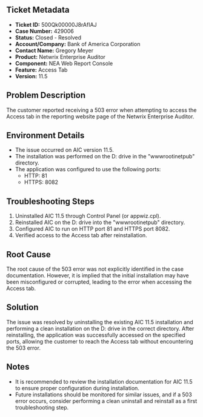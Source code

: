 ## Ticket Metadata
- **Ticket ID:** 500Qk00000J8rAfIAJ
- **Case Number:** 429006
- **Status:** Closed - Resolved
- **Account/Company:** Bank of America Corporation
- **Contact Name:** Gregory Meyer
- **Product:** Netwrix Enterprise Auditor
- **Component:** NEA Web Report Console
- **Feature:** Access Tab
- **Version:** 11.5

## Problem Description
The customer reported receiving a 503 error when attempting to access the Access tab in the reporting website page of the Netwrix Enterprise Auditor.

## Environment Details
- The issue occurred on AIC version 11.5.
- The installation was performed on the D: drive in the "wwwrootinetpub" directory.
- The application was configured to use the following ports:
  - HTTP: 81
  - HTTPS: 8082

## Troubleshooting Steps
1. Uninstalled AIC 11.5 through Control Panel (or appwiz.cpl).
2. Reinstalled AIC on the D: drive into the "wwwrootinetpub" directory.
3. Configured AIC to run on HTTP port 81 and HTTPS port 8082.
4. Verified access to the Access tab after reinstallation.

## Root Cause
The root cause of the 503 error was not explicitly identified in the case documentation. However, it is implied that the initial installation may have been misconfigured or corrupted, leading to the error when accessing the Access tab.

## Solution
The issue was resolved by uninstalling the existing AIC 11.5 installation and performing a clean installation on the D: drive in the correct directory. After reinstalling, the application was successfully accessed on the specified ports, allowing the customer to reach the Access tab without encountering the 503 error.

## Notes
- It is recommended to review the installation documentation for AIC 11.5 to ensure proper configuration during installation.
- Future installations should be monitored for similar issues, and if a 503 error occurs, consider performing a clean uninstall and reinstall as a first troubleshooting step.
